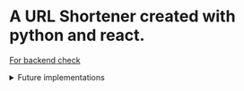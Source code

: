 # A URL Shortener created with python and react.


[For backend check](https://github.com/n1la9jan/url_shortener_backend)

<details>

<summary>Future implementations</summary>

- [ ] Use cached data to load faster. 
- [ ] Implement url sanitization
- [ ] Implement User Profile for persistancy

### Mind contributing? Create a pull or run some testing and create issue.

</details>